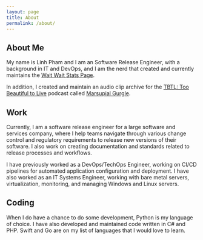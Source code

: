 ```yaml
---
layout: page
title: About
permalink: /about/
---
```


## About Me

My name is Linh Pham and I am an Software Release Engineer, with a background in IT and DevOps, and I am the nerd that created and currently maintains the [Wait Wait Stats Page](https://stats.wwdt.me/).

In addition, I created and maintain an audio clip archive for the [TBTL: Too Beautiful to Live](https://tbtl.net/) podcast called [Marsupial Gurgle](https://marsupialgurgle.com/).

## Work

Currently, I am a software release engineer for a large software and services company, where I help teams navigate through various change control and regulatory requirements to release new versions of their software. I also work on creating documentation and standards related to release processes and workflows.

I have previously worked as a DevOps/TechOps Engineer, working on CI/CD pipelines for automated application configuration and deployment. I have also worked as an IT Systems Engineer, working with bare metal servers, virtualization, monitoring, and managing Windows and Linux servers.

## Coding

When I do have a chance to do some development, Python is my language of choice. I have also developed and maintained code written in C# and PHP. Swift and Go are on my list of languages that I would love to learn.
